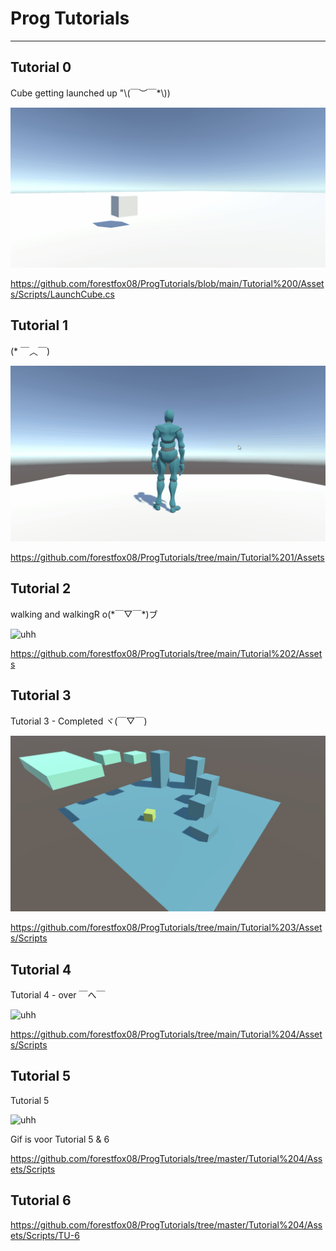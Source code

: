 # Prog Tutorials

---------------------------

## Tutorial 0


<p>
Cube getting launched up "\(￣︶￣*\))
</p>

![imagehere](./Images/Animation.gif)

https://github.com/forestfox08/ProgTutorials/blob/main/Tutorial%200/Assets/Scripts/LaunchCube.cs

## Tutorial 1

<p>
(* ￣︿￣)
</p>

![uhh](./Images/Animation2.gif)

https://github.com/forestfox08/ProgTutorials/tree/main/Tutorial%201/Assets

## Tutorial 2

<p>
walking and walkingR o(*￣▽￣*)ブ
</p>

![uhh](./Images/Animation3.gif)

https://github.com/forestfox08/ProgTutorials/tree/main/Tutorial%202/Assets

## Tutorial 3

<p>
Tutorial 3 - Completed ヾ(￣▽￣)
</p>

![uhh](./Images/Animation4.gif)

https://github.com/forestfox08/ProgTutorials/tree/main/Tutorial%203/Assets/Scripts

## Tutorial 4

<p>
Tutorial 4 - over ￣へ￣
</p>

![uhh](./Images/Animation5.gif)

https://github.com/forestfox08/ProgTutorials/tree/main/Tutorial%204/Assets/Scripts


## Tutorial 5 

<p>
Tutorial 5
</p>

![uhh](./Images/Animation6.gif)

<p>
Gif is voor Tutorial 5 & 6
</p>

https://github.com/forestfox08/ProgTutorials/tree/master/Tutorial%204/Assets/Scripts

## Tutorial 6 

https://github.com/forestfox08/ProgTutorials/tree/master/Tutorial%204/Assets/Scripts/TU-6